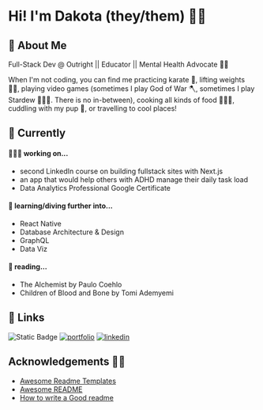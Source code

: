 
# Hi! I'm Dakota (they/them) 👋🏽


## 🌈 About Me
Full-Stack Dev @ Outright || Educator || Mental Health Advocate 🧠💛

When I'm not coding, you can find me practicing karate 🥋, lifting weights 💪🏽, playing video games (sometimes I play God of War 🪓, sometimes I play Stardew 🧑🏽‍🌾. There is no in-between), cooking all kinds of food 🧑🏽‍🍳, cuddling with my pup 🐶, or travelling to cool places!

## 👾 Currently
#### 🧑🏽‍💻 working on...
- second LinkedIn course on building fullstack sites with Next.js
- an app that would help others with ADHD manage their daily task load
- Data Analytics Professional Google Certificate

#### 🧠 learning/diving further into...
- React Native
- Database Architecture & Design
- GraphQL
- Data Viz

#### 📖 reading...
- The Alchemist by Paulo Coehlo
- Children of Blood and Bone by Tomi Ademyemi

## 🔗 Links
![Static Badge](https://img.shields.io/badge/GUMROAD-shop-orange)
[![portfolio](https://img.shields.io/badge/my_portfolio-000?style=for-the-badge&logo=ko-fi&logoColor=white)](https://dakotafabro.dev/)
[![linkedin](https://img.shields.io/badge/linkedin-0A66C2?style=for-the-badge&logo=linkedin&logoColor=white)](https://www.linkedin.com/in/dakotafabro)


## Acknowledgements 👏🏽

 - [Awesome Readme Templates](https://awesomeopensource.com/project/elangosundar/awesome-README-templates)
 - [Awesome README](https://github.com/matiassingers/awesome-readme)
 - [How to write a Good readme](https://bulldogjob.com/news/449-how-to-write-a-good-readme-for-your-github-project)

